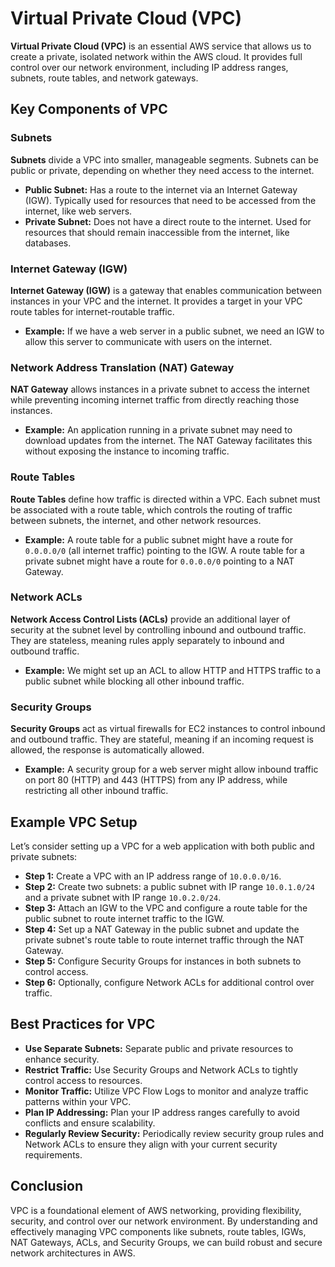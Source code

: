 <h1>Virtual Private Cloud (VPC)</h1>

<p><strong>Virtual Private Cloud (VPC)</strong> is an essential AWS service that allows us to create a private, isolated network within the AWS cloud. It provides full control over our network environment, including IP address ranges, subnets, route tables, and network gateways.</p>

<h2>Key Components of VPC</h2>

<h3>Subnets</h3>

<p><strong>Subnets</strong> divide a VPC into smaller, manageable segments. Subnets can be public or private, depending on whether they need access to the internet.</p>

<ul>
  <li><strong>Public Subnet:</strong> Has a route to the internet via an Internet Gateway (IGW). Typically used for resources that need to be accessed from the internet, like web servers.</li>
  <li><strong>Private Subnet:</strong> Does not have a direct route to the internet. Used for resources that should remain inaccessible from the internet, like databases.</li>
</ul>

<h3>Internet Gateway (IGW)</h3>

<p><strong>Internet Gateway (IGW)</strong> is a gateway that enables communication between instances in your VPC and the internet. It provides a target in your VPC route tables for internet-routable traffic.</p>

<ul>
  <li><strong>Example:</strong> If we have a web server in a public subnet, we need an IGW to allow this server to communicate with users on the internet.</li>
</ul>

<h3>Network Address Translation (NAT) Gateway</h3>

<p><strong>NAT Gateway</strong> allows instances in a private subnet to access the internet while preventing incoming internet traffic from directly reaching those instances.</p>

<ul>
  <li><strong>Example:</strong> An application running in a private subnet may need to download updates from the internet. The NAT Gateway facilitates this without exposing the instance to incoming traffic.</li>
</ul>

<h3>Route Tables</h3>

<p><strong>Route Tables</strong> define how traffic is directed within a VPC. Each subnet must be associated with a route table, which controls the routing of traffic between subnets, the internet, and other network resources.</p>

<ul>
  <li><strong>Example:</strong> A route table for a public subnet might have a route for <code>0.0.0.0/0</code> (all internet traffic) pointing to the IGW. A route table for a private subnet might have a route for <code>0.0.0.0/0</code> pointing to a NAT Gateway.</li>
</ul>

<h3>Network ACLs</h3>

<p><strong>Network Access Control Lists (ACLs)</strong> provide an additional layer of security at the subnet level by controlling inbound and outbound traffic. They are stateless, meaning rules apply separately to inbound and outbound traffic.</p>

<ul>
  <li><strong>Example:</strong> We might set up an ACL to allow HTTP and HTTPS traffic to a public subnet while blocking all other inbound traffic.</li>
</ul>

<h3>Security Groups</h3>

<p><strong>Security Groups</strong> act as virtual firewalls for EC2 instances to control inbound and outbound traffic. They are stateful, meaning if an incoming request is allowed, the response is automatically allowed.</p>

<ul>
  <li><strong>Example:</strong> A security group for a web server might allow inbound traffic on port 80 (HTTP) and 443 (HTTPS) from any IP address, while restricting all other inbound traffic.</li>
</ul>

<h2>Example VPC Setup</h2>

<p>Let’s consider setting up a VPC for a web application with both public and private subnets:</p>

<ul>
  <li><strong>Step 1:</strong> Create a VPC with an IP address range of <code>10.0.0.0/16</code>.</li>
  <li><strong>Step 2:</strong> Create two subnets: a public subnet with IP range <code>10.0.1.0/24</code> and a private subnet with IP range <code>10.0.2.0/24</code>.</li>
  <li><strong>Step 3:</strong> Attach an IGW to the VPC and configure a route table for the public subnet to route internet traffic to the IGW.</li>
  <li><strong>Step 4:</strong> Set up a NAT Gateway in the public subnet and update the private subnet's route table to route internet traffic through the NAT Gateway.</li>
  <li><strong>Step 5:</strong> Configure Security Groups for instances in both subnets to control access.</li>
  <li><strong>Step 6:</strong> Optionally, configure Network ACLs for additional control over traffic.</li>
</ul>

<h2>Best Practices for VPC</h2>

<ul>
  <li><strong>Use Separate Subnets:</strong> Separate public and private resources to enhance security.</li>
  <li><strong>Restrict Traffic:</strong> Use Security Groups and Network ACLs to tightly control access to resources.</li>
  <li><strong>Monitor Traffic:</strong> Utilize VPC Flow Logs to monitor and analyze traffic patterns within your VPC.</li>
  <li><strong>Plan IP Addressing:</strong> Plan your IP address ranges carefully to avoid conflicts and ensure scalability.</li>
  <li><strong>Regularly Review Security:</strong> Periodically review security group rules and Network ACLs to ensure they align with your current security requirements.</li>
</ul>

<h2>Conclusion</h2>

<p>VPC is a foundational element of AWS networking, providing flexibility, security, and control over our network environment. By understanding and effectively managing VPC components like subnets, route tables, IGWs, NAT Gateways, ACLs, and Security Groups, we can build robust and secure network architectures in AWS.</p>
